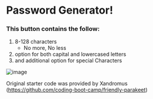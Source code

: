 # **Password Generator!**

### This button contains the follow:

1. 8-128 characters
   * No more, No less
2. option for both capital and lowercased letters
3. and additional option for special Characters

![image](https://user-images.githubusercontent.com/76697212/113530675-6ef50700-957b-11eb-9079-91cf8b35f6e9.png)

Original starter code was provided by Xandromus (https://github.com/coding-boot-camp/friendly-parakeet)
